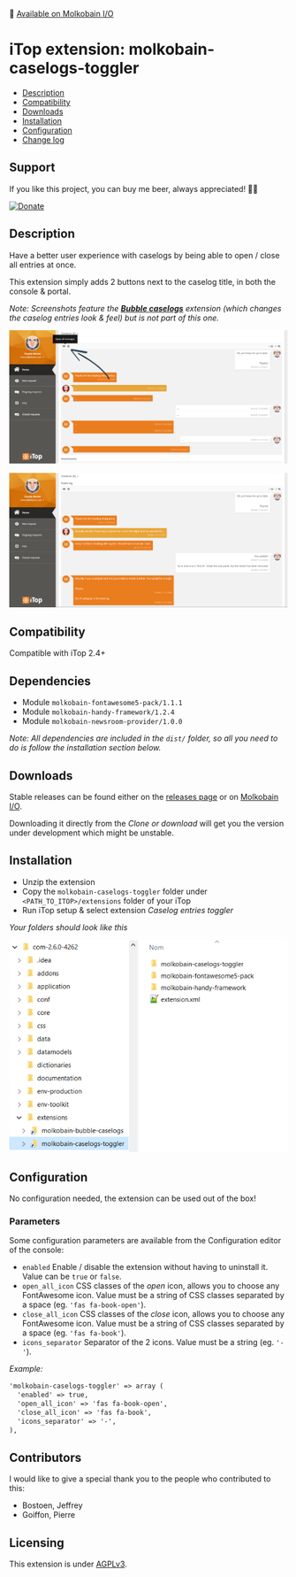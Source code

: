 👋 [Available on Molkobain I/O](https://www.molkobain.com/product/caselogs-toggler/)

# iTop extension: molkobain-caselogs-toggler
* [Description](#description)
* [Compatibility](#compatibility)
* [Downloads](#downloads)
* [Installation](#installation)
* [Configuration](#configuration)
* [Change log](CHANGELOG.md)

## Support
If you like this project, you can buy me beer, always appreciated! 🍻😁

[![Donate](https://img.shields.io/static/v1?label=Donate&message=Molkobain%20I/O&color=green&style=flat&logo=paypal)](https://www.paypal.com/cgi-bin/webscr?cmd=_s-xclick&hosted_button_id=BZR88J33D4RG6&source=url)

## Description
Have a better user experience with caselogs by being able to open / close all entries at once.

This extension simply adds 2 buttons next to the caselog title, in both the console & portal.

*Note: Screenshots feature the **[Bubble caselogs](https://www.molkobain.com/product/bubble-caselogs/)** extension (which changes the caselog entries look & feel) but is not part of this one.*

![Portal example 01](docs/mct-portal-example-01.png)

![Portal example 02](docs/mct-portal-example-02.png)

## Compatibility
Compatible with iTop 2.4+

## Dependencies
* Module `molkobain-fontawesome5-pack/1.1.1`
* Module `molkobain-handy-framework/1.2.4`
* Module `molkobain-newsroom-provider/1.0.0`

*Note: All dependencies are included in the `dist/` folder, so all you need to do is follow the installation section below.*

## Downloads
Stable releases can be found either on the [releases page](https://github.com/Molkobain/itop-caselogs-toggler/releases) or on [Molkobain I/O](https://www.molkobain.com/product/caselogs-toggler/).

Downloading it directly from the *Clone or download* will get you the version under development which might be unstable.

## Installation
* Unzip the extension
* Copy the ``molkobain-caselogs-toggler`` folder under ``<PATH_TO_ITOP>/extensions`` folder of your iTop
* Run iTop setup & select extension *Caselog entries toggler*

*Your folders should look like this*

![Extensions folder](docs/mct-install.png)

## Configuration
No configuration needed, the extension can be used out of the box!

### Parameters
Some configuration parameters are available from the Configuration editor of the console:
* ``enabled`` Enable / disable the extension without having to uninstall it. Value can be ``true`` or ``false``.
* ``open_all_icon`` CSS classes of the *open* icon, allows you to choose any FontAwesome icon. Value must be a string of CSS classes separated by a space (eg. ``'fas fa-book-open'``).
* ``close_all_icon`` CSS classes of the *close* icon, allows you to choose any FontAwesome icon. Value must be a string of CSS classes separated by a space (eg. ``'fas fa-book'``).
* ``icons_separator`` Separator of the 2 icons. Value must be a string (eg. ``'-'``).

*Example:*
```
'molkobain-caselogs-toggler' => array (
  'enabled' => true,
  'open_all_icon' => 'fas fa-book-open',
  'close_all_icon' => 'fas fa-book',
  'icons_separator' => '-',
),
```

## Contributors
I would like to give a special thank you to the people who contributed to this:
 - Bostoen, Jeffrey
 - Goiffon, Pierre

## Licensing
This extension is under [AGPLv3](https://en.wikipedia.org/wiki/GNU_Affero_General_Public_License).
